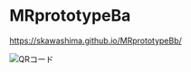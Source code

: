 # MRprototypeBa

https://skawashima.github.io/MRprototypeBb/

![QRコード](https://api.qrserver.com/v1/create-qr-code/?data=https://skawashima.github.io/MRprototypeBb/&size=200x200)
